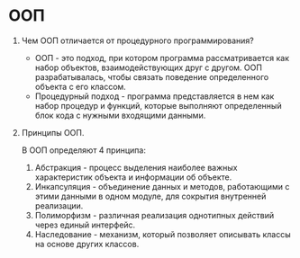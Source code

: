 # ООП
1. Чем ООП отличается от процедурного программирования?
    * ООП - это подход, при котором программа рассматривается как набор объектов, взаимодействующих друг с другом. ООП разрабатывалась, чтобы связать поведение определенного объекта с его классом.
    * Процедурный подход - программа представляется в нем как набор процедур и функций, которые выполняют определенный блок кода с нужными входящими данными.
2. Принципы ООП.

    В ООП определяют 4 принципа:
    1. Абстракция - процесс выделения наиболее важных характеристик объекта и информации об объекте.
    2. Инкапсуляция - объединение данных и методов, работающими с этими данными в одном модуле, для сокрытия внутренней реализации. 
    3. Полиморфизм - различная реализация однотипных действий через единый интерфейс.
    4. Наследование - механизм, который позволяет описывать классы на основе других классов.